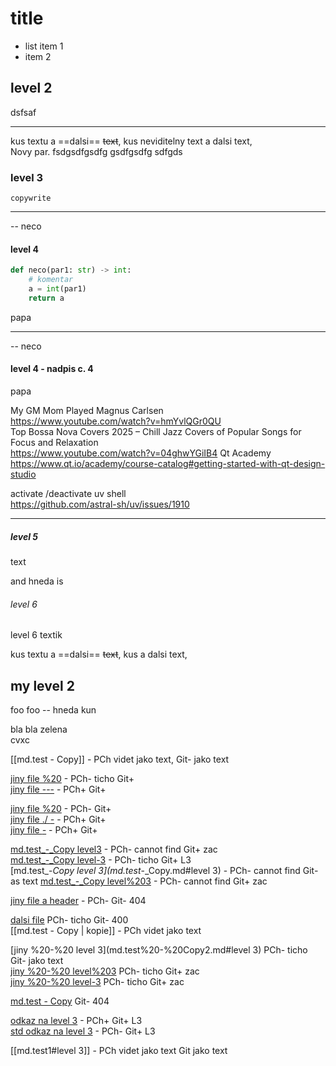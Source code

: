 # title

- list item 1
- item 2

##  level 2
dsfsaf

------ 
kus textu a ==dalsi== ~~text~~, kus neviditelny text a dalsi text,  
Novy par. fsdgsdfgsdfg
gsdfgsdfg
sdfgds  

### level 3

```
copywrite
```
___

-- neco

#### level 4

``` python
def neco(par1: str) -> int:
    # komentar
    a = int(par1)
    return a
```

papa

----
-- neco

#### level 4 - nadpis c. 4

papa
 
 
<span class="mvoRowG">My GM Mom Played Magnus Carlsen</span>  
https://www.youtube.com/watch?v=hmYvlQGr0QU  
<span class="mvoRowG">Top Bossa Nova Covers 2025 – Chill Jazz Covers of Popular Songs for Focus and Relaxation</span>  
https://www.youtube.com/watch?v=04ghwYGiIB4
<span class="mvoRowG">Qt Academy</span>
https://www.qt.io/academy/course-catalog#getting-started-with-qt-design-studio  
  
<span class="mvoRowG">activate /deactivate uv shell</span>    
https://github.com/astral-sh/uv/issues/1910


----

##### level 5
text

and <span class="mvoRowB">hneda </span> is

###### level 6
<span class="mvoRowB">level 6 </span>
textik

kus textu a ==dalsi== ~~text~~, kus  a dalsi text,  

## my level 2
foo foo <span class="mvoRowB">-- hneda </span> kun
 
bla bla<span class="mvoRowG"> zelena </span>  
cvxc

[[md.test - Copy]]  - PCh videt jako text, Git- jako text  

[jiny file %20](./md.test%20-%20Copy2.md)  - PCh- ticho Git+  
[jiny file ---](./md.test_-_Copy.md)  - PCh+ Git+  

[jiny file %20](./md.test%20-%20Copy2.md)  - PCh-  Git+  
[jiny file ./ _-_](./md.test_-_Copy.md)  - PCh+  Git+  
[jiny file _-_](md.test_-_Copy.md)  - PCh+  Git+  

[md.test_-_Copy level3](md.test_-_Copy.md#level3)  - PCh- cannot find  Git+ zac  
[md.test_-_Copy level-3](./md.test_-_Copy.md#level-3)  - PCh- ticho  Git+ L3  
[md.test_-_Copy level 3](md.test_-_Copy.md#level 3)  - PCh- cannot find  Git- as text
[md.test_-_Copy level%203](md.test_-_Copy.md#level%203)  - PCh- cannot find  Git+ zac

[jiny file a header](./md.test%20-%20Copy.md) - PCh-  Git- 404  

[dalsi file](./md.test%)  PCh- ticho  Git- 400  
[[md.test - Copy | kopie]]  - PCh videt jako text

[jiny %20-%20 level 3](md.test%20-%20Copy2.md#level 3)  PCh- ticho  Git- jako text  
[jiny %20-%20 level%203](md.test%20-%20Copy2.md#level%203)  PCh- ticho  Git+ zac  
[jiny %20-%20 level-3](md.test%20-%20Copy2.md#level-3)  PCh- ticho  Git+ zac  

[md.test - Copy](md.test%20-%20Copy.md)  Git- 404  

[odkaz na level 3](#level-3)  - PCh+  Git+ L3  
[std odkaz na level 3](md.test1.md#level-3)  - PCh-  Git+ L3

[[md.test1#level 3]]    - PCh videt jako text  Git jako text  
